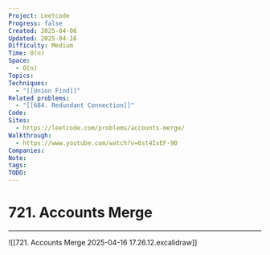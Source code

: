 ```yaml
---
Project: Leetcode
Progress: false
Created: 2025-04-06
Updated: 2025-04-16
Difficulty: Medium
Time: O(n)
Space:
  - O(n)
Topics: 
Techniques:
  - "[[Union Find]]"
Related problems:
  - "[[684. Redundant Connection]]"
Code: 
Sites:
  - https://leetcode.com/problems/accounts-merge/
Walkthrough:
  - https://www.youtube.com/watch?v=6st4IxEF-90
Companies: 
Note: 
tags: 
TODO: 
---
```

# 721. Accounts Merge
---
![[721. Accounts Merge 2025-04-16 17.26.12.excalidraw]]